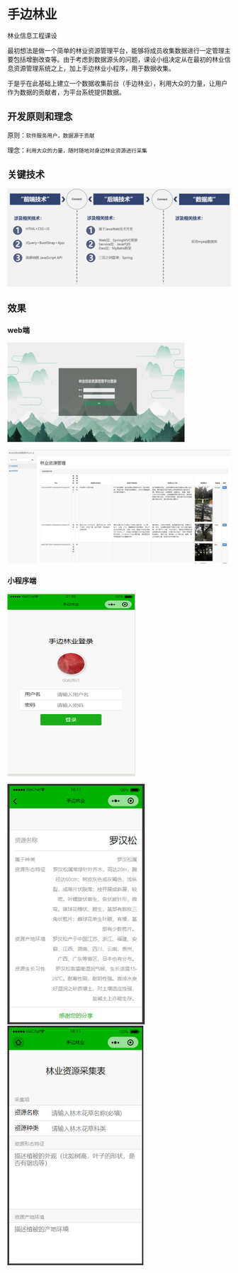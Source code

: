 # 手边林业

林业信息工程课设

最初想法是做一个简单的林业资源管理平台，能够将成员收集数据进行一定管理主要包括增删改查等。由于考虑到数据源头的问题，课设小组决定从在最初的林业信息资源管理系统之上，加上手边林业小程序，用于数据收集。

于是乎在此基础上建立一个数据收集前台（手边林业），利用大众的力量，让用户作为数据的贡献者，为平台系统提供数据。

## 开发原则和理念

原则：`软件服务用户，数据源于贡献`

理念：`利用大众的力量，随时随地对身边林业资源进行采集`

## 关键技术

![](https://raw.githubusercontent.com/Snake8859/ForestAtHand/master/%E6%96%87%E6%A1%A3/images/关键技术.jpg)

## 效果

### web端

![](https://raw.githubusercontent.com/Snake8859/ForestAtHand/master/%E6%96%87%E6%A1%A3/images/web端1.png)

![web端2](https://raw.githubusercontent.com/Snake8859/ForestAtHand/master/%E6%96%87%E6%A1%A3/images/web端2.png)

### 小程序端

![](https://raw.githubusercontent.com/Snake8859/ForestAtHand/master/%E6%96%87%E6%A1%A3/images/移动端1.png)

<img src="https://raw.githubusercontent.com/Snake8859/ForestAtHand/master/%E6%96%87%E6%A1%A3/images/移动端2.jpg" alt="移动端2" style="zoom: 80%;" />

<img src="https://raw.githubusercontent.com/Snake8859/ForestAtHand/master/%E6%96%87%E6%A1%A3/images/移动端3.jpg" alt="移动端3" style="zoom: 80%;" />